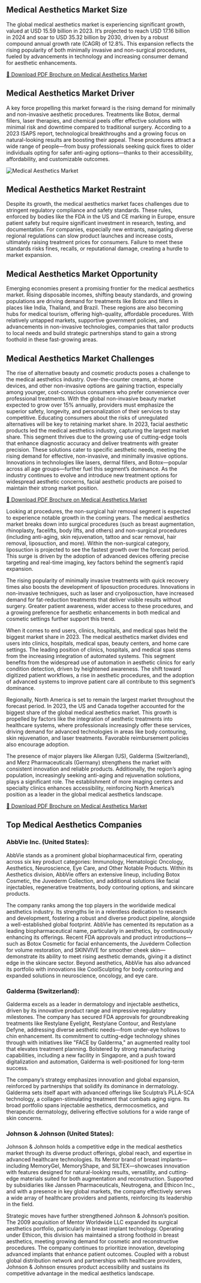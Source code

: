 ## Medical Aesthetics Market Size
The global medical aesthetics market is experiencing significant growth, valued at USD 15.59 billion in 2023. It’s projected to reach USD 17.16 billion in 2024 and soar to USD 35.32 billion by 2030, driven by a robust compound annual growth rate (CAGR) of 12.8%. This expansion reflects the rising popularity of both minimally invasive and non-surgical procedures, fueled by advancements in technology and increasing consumer demand for aesthetic enhancements.

[🔗 Download PDF Brochure on Medical Aesthetics Market](https://www.marketsandmarkets.com/pdfdownloadNew.asp?id=885&utm_source=github.com&utm_medium=free&utm_campaign=kk20)
## Medical Aesthetics Market Driver
A key force propelling this market forward is the rising demand for minimally and non-invasive aesthetic procedures. Treatments like Botox, dermal fillers, laser therapies, and chemical peels offer effective solutions with minimal risk and downtime compared to traditional surgery. According to a 2023 ISAPS report, technological breakthroughs and a growing focus on natural-looking results are boosting their appeal. These procedures attract a wide range of people—from busy professionals seeking quick fixes to older individuals opting for safer anti-aging options—thanks to their accessibility, affordability, and customizable outcomes.

![Medical Aesthetics Market](https://www.marketsandmarkets.com/Images/medical-aesthetics-market-Overview1.webp)

## Medical Aesthetics Market Restraint
Despite its growth, the medical aesthetics market faces challenges due to stringent regulatory compliance and safety standards. These rules, enforced by bodies like the FDA in the US and CE marking in Europe, ensure patient safety but require significant investment in research, testing, and documentation. For companies, especially new entrants, navigating diverse regional regulations can slow product launches and increase costs, ultimately raising treatment prices for consumers. Failure to meet these standards risks fines, recalls, or reputational damage, creating a hurdle to market expansion.
## Medical Aesthetics Market Opportunity
Emerging economies present a promising frontier for the medical aesthetics market. Rising disposable incomes, shifting beauty standards, and growing populations are driving demand for treatments like Botox and fillers in places like India, Thailand, and Brazil. These regions are also becoming hubs for medical tourism, offering high-quality, affordable procedures. With relatively untapped markets, supportive government policies, and advancements in non-invasive technologies, companies that tailor products to local needs and build strategic partnerships stand to gain a strong foothold in these fast-growing areas.
## Medical Aesthetics Market Challenges
The rise of alternative beauty and cosmetic products poses a challenge to the medical aesthetics industry. Over-the-counter creams, at-home devices, and other non-invasive options are gaining traction, especially among younger, cost-conscious consumers who prefer convenience over professional treatments. With the global non-invasive beauty market expected to grow over 15% annually, providers must emphasize the superior safety, longevity, and personalization of their services to stay competitive. Educating consumers about the risks of unregulated alternatives will be key to retaining market share.
In 2023, facial aesthetic products led the medical aesthetics industry, capturing the largest market share. This segment thrives due to the growing use of cutting-edge tools that enhance diagnostic accuracy and deliver treatments with greater precision. These solutions cater to specific aesthetic needs, meeting the rising demand for effective, non-invasive, and minimally invasive options. Innovations in technologies like lasers, dermal fillers, and Botox—popular across all age groups—further fuel this segment’s dominance. As the industry continues to evolve and introduce new treatment options for widespread aesthetic concerns, facial aesthetic products are poised to maintain their strong market position.

[🔗 Download PDF Brochure on Medical Aesthetics Market](https://www.marketsandmarkets.com/pdfdownloadNew.asp?id=885&utm_source=github.com&utm_medium=free&utm_campaign=kk20)

Looking at procedures, the non-surgical hair removal segment is expected to experience notable growth in the coming years. The medical aesthetics market breaks down into surgical procedures (such as breast augmentation, rhinoplasty, facelifts, body lifts, and others) and non-surgical procedures (including anti-aging, skin rejuvenation, tattoo and scar removal, hair removal, liposuction, and more). Within the non-surgical category, liposuction is projected to see the fastest growth over the forecast period. This surge is driven by the adoption of advanced devices offering precise targeting and real-time imaging, key factors behind the segment’s rapid expansion.

The rising popularity of minimally invasive treatments with quick recovery times also boosts the development of liposuction procedures. Innovations in non-invasive techniques, such as laser and cryoliposuction, have increased demand for fat-reduction treatments that deliver visible results without surgery. Greater patient awareness, wider access to these procedures, and a growing preference for aesthetic enhancements in both medical and cosmetic settings further support this trend.

When it comes to end users, clinics, hospitals, and medical spas held the biggest market share in 2023. The medical aesthetics market divides end users into clinics, hospitals, medical spas, beauty centers, and home care settings. The leading position of clinics, hospitals, and medical spas stems from the increasing integration of automated systems. This segment benefits from the widespread use of automation in aesthetic clinics for early condition detection, driven by heightened awareness. The shift toward digitized patient workflows, a rise in aesthetic procedures, and the adoption of advanced systems to improve patient care all contribute to this segment’s dominance.

Regionally, North America is set to remain the largest market throughout the forecast period. In 2023, the US and Canada together accounted for the biggest share of the global medical aesthetics market. This growth is propelled by factors like the integration of aesthetic treatments into healthcare systems, where professionals increasingly offer these services, driving demand for advanced technologies in areas like body contouring, skin rejuvenation, and laser treatments. Favorable reimbursement policies also encourage adoption.

The presence of major players like Allergan (US), Galderma (Switzerland), and Merz Pharmaceuticals (Germany) strengthens the market with consistent innovation and reliable products. Additionally, the region’s aging population, increasingly seeking anti-aging and rejuvenation solutions, plays a significant role. The establishment of more imaging centers and specialty clinics enhances accessibility, reinforcing North America’s position as a leader in the global medical aesthetics landscape.

[🔗 Download PDF Brochure on Medical Aesthetics Market](https://www.marketsandmarkets.com/pdfdownloadNew.asp?id=885&utm_source=github.com&utm_medium=free&utm_campaign=kk20)

## Top Medical Aesthetics Companies
### AbbVie Inc. (United States):

AbbVie stands as a prominent global biopharmaceutical firm, operating across six key product categories: Immunology, Hematologic Oncology, Aesthetics, Neuroscience, Eye Care, and Other Notable Products. Within its Aesthetics division, AbbVie offers an extensive lineup, including Botox Cosmetic, the Juvederm Collection, and additional solutions like facial injectables, regenerative treatments, body contouring options, and skincare products.

The company ranks among the top players in the worldwide medical aesthetics industry. Its strengths lie in a relentless dedication to research and development, fostering a robust and diverse product pipeline, alongside a well-established global footprint. AbbVie has cemented its reputation as a leading biopharmaceutical name, particularly in aesthetics, by continuously enhancing its offerings. Recent FDA approvals and product introductions—such as Botox Cosmetic for facial enhancements, the Juvéderm Collection for volume restoration, and SKINVIVE for smoother cheek skin—demonstrate its ability to meet rising aesthetic demands, giving it a distinct edge in the skincare sector. Beyond aesthetics, AbbVie has also advanced its portfolio with innovations like CoolSculpting for body contouring and expanded solutions in neuroscience, oncology, and eye care.

### Galderma (Switzerland):

Galderma excels as a leader in dermatology and injectable aesthetics, driven by its innovative product range and impressive regulatory milestones. The company has secured FDA approvals for groundbreaking treatments like Restylane Eyelight, Restylane Contour, and Restylane Defyne, addressing diverse aesthetic needs—from under-eye hollows to chin enhancement. Its commitment to cutting-edge technology shines through with initiatives like "FACE by Galderma," an augmented reality tool that elevates treatment planning. Bolstered by strong manufacturing capabilities, including a new facility in Singapore, and a push toward digitalization and automation, Galderma is well-positioned for long-term success.

The company’s strategy emphasizes innovation and global expansion, reinforced by partnerships that solidify its dominance in dermatology. Galderma sets itself apart with advanced offerings like Sculptra’s PLLA-SCA technology, a collagen-stimulating treatment that combats aging signs. Its broad portfolio spans injectable aesthetics, dermocosmetics, and therapeutic dermatology, delivering effective solutions for a wide range of skin concerns.

### Johnson & Johnson (United States):

Johnson & Johnson holds a competitive edge in the medical aesthetics market through its diverse product offerings, global reach, and expertise in advanced healthcare technologies. Its Mentor brand of breast implants—including MemoryGel, MemoryShape, and SILTEX—showcases innovation with features designed for natural-looking results, versatility, and cutting-edge materials suited for both augmentation and reconstruction. Supported by subsidiaries like Janssen Pharmaceuticals, Neutrogena, and Ethicon Inc., and with a presence in key global markets, the company effectively serves a wide array of healthcare providers and patients, reinforcing its leadership in the field.

Strategic moves have further strengthened Johnson & Johnson’s position. The 2009 acquisition of Mentor Worldwide LLC expanded its surgical aesthetics portfolio, particularly in breast implant technology. Operating under Ethicon, this division has maintained a strong foothold in breast aesthetics, meeting growing demand for cosmetic and reconstructive procedures. The company continues to prioritize innovation, developing advanced implants that enhance patient outcomes. Coupled with a robust global distribution network and partnerships with healthcare providers, Johnson & Johnson ensures product accessibility and sustains its competitive advantage in the medical aesthetics landscape.
